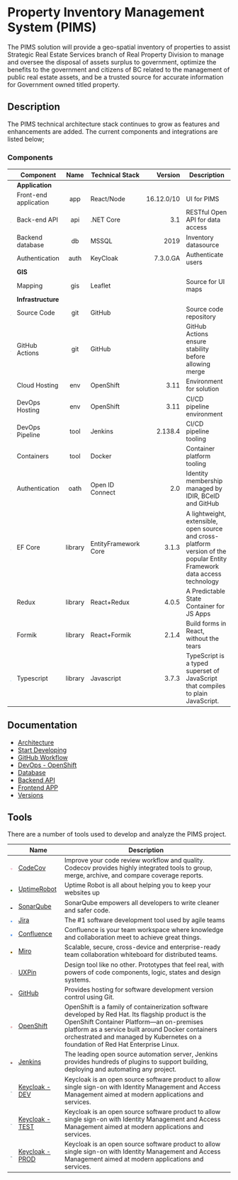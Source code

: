 # Property Inventory Management System (PIMS)

The PIMS solution will provide a geo-spatial inventory of properties to assist Strategic Real Estate Services branch of Real Property Division to manage and oversee the disposal of assets surplus to government, optimize the benefits to the government and citizens of BC related to the management of public real estate assets, and be a trusted source for accurate information for Government owned titled property.

## Description

The PIMS technical architecture stack continues to grow as features and enhancements are added. The current components and integrations are listed below;

### Components

|                                                     | Component             |  Name   | Technical Stack      |              Version | Description                                                                                                              |
| --------------------------------------------------- | --------------------- | :-----: | -------------------- | -------------------: | ------------------------------------------------------------------------------------------------------------------------ |
|                                                     | **Application**       |         |
| <img src="./images/logo-react.svg" width="25">      | Front-end application |   app   | React/Node           |           16.12.0/10 | UI for PIMS                                                                                                              |
| <img src="./images/logo-dotnetcore.svg" width="25"> | Back-end API          |   api   | .NET Core            |                  3.1 | RESTful Open API for data access                                                                                         |
| <img src="./images/logo-mssql.svg" width="25">      | Backend database      |   db    | MSSQL                |                 2019 | Inventory datasource                                                                                                     |
| <img src="./images/logo-keycloak.png" width="25">   | Authentication        |  auth   | KeyCloak             | 7&#46;3&#46;0&#46;GA | Authenticate users                                                                                                       |
|                                                     | **GIS**               |
| <img src="./images/logo-leaflett.png" width="25">   | Mapping               |   gis   | Leaflet              |                      | Source for UI maps                                                                                                       |
|                                                     | **Infrastructure**    |
| <img src="./images/logo-github.svg" width="25">     | Source Code           |   git   | GitHub               |                      | Source code repository                                                                                                   |
| <img src="./images/logo-github.svg" width="25">     | GitHub Actions        |   git   | GitHub               |                      | GitHub Actions ensure stability before allowing merge                                                                    |
| <img src="./images/logo-OpenShift.svg" width="25">  | Cloud Hosting         |   env   | OpenShift            |                 3.11 | Environment for solution                                                                                                 |
| <img src="./images/logo-OpenShift.svg" width="25">  | DevOps Hosting        |   env   | OpenShift            |                 3.11 | CI/CD pipeline environment                                                                                               |
| <img src="./images/logo-jenkins.svg" width="25">    | DevOps Pipeline       |  tool   | Jenkins              |              2.138.4 | CI/CD pipeline tooling                                                                                                   |
| <img src="./images/logo-docker.svg" width="25">     | Containers            |  tool   | Docker               |                      | Container platform tooling                                                                                               |
| <img src="./images/oauth-2.svg" width="25">         | Authentication        |  oath   | Open ID Connect      |                  2.0 | Identity membership managed by IDIR, BCeID and GitHub                                                                    |
| <img src="./images/logo-dotnetcore.svg" width="25"> | EF Core               | library | EntityFramework Core |                3.1.3 | A lightweight, extensible, open source and cross-platform version of the popular Entity Framework data access technology |
| <img src="./images/redux.svg" width="25">           | Redux                 | library | React+Redux          |                4.0.5 | A Predictable State Container for JS Apps                                                                                |
| <img src="./images/formik.png" width="25">          | Formik                | library | React+Formik         |                2.1.4 | Build forms in React, without the tears                                                                                  |
| <img src="./images/typescript.svg" width="25">      | Typescript            | library | Javascript           |                3.7.3 | TypeScript is a typed superset of JavaScript that compiles to plain JavaScript.                                          |

## Documentation

- [Architecture](./ARCHITECTURE.md)
- [Start Developing](./DEVELOPMENT.md)
- [GitHub Workflow](./GITHUB-WORKFLOW.md)
- [DevOps - OpenShift](../openshift/README.md)
- [Database](./DATABASE.md)
- [Backend API](../backend/README.md)
- [Frontend APP](../frontend/README.md)
- [Versions](./VERSIONS.md)

## Tools

There are a number of tools used to develop and analyze the PIMS project.

|                                                      | Name                                                                                                                                                                                                                                                                                                                                                                                     | Description                                                                                                                                                                                                                                                                               |
| :--------------------------------------------------: | ---------------------------------------------------------------------------------------------------------------------------------------------------------------------------------------------------------------------------------------------------------------------------------------------------------------------------------------------------------------------------------------- | ----------------------------------------------------------------------------------------------------------------------------------------------------------------------------------------------------------------------------------------------------------------------------------------- |
|     <img src="./images/codecov.svg" width="25">      | [CodeCov](https://codecov.io/gh/bcgov/PIMS)                                                                                                                                                                                                                                                                                                                                              | Improve your code review workflow and quality. Codecov provides highly integrated tools to group, merge, archive, and compare coverage reports.                                                                                                                                           |
| <img src="./images/logo-uptimerobot.svg" width="25"> | [UptimeRobot](https://stats.uptimerobot.com/M7nQzH52nW)                                                                                                                                                                                                                                                                                                                                  | Uptime Robot is all about helping you to keep your websites up                                                                                                                                                                                                                            |
|  <img src="./images/logo-sonarqube.png" width="25">  | [SonarQube](https://sonarqube-jcxjin-tools.pathfinder.gov.bc.ca/about)                                                                                                                                                                                                                                                                                                                   | SonarQube empowers all developers to write cleaner and safer code.                                                                                                                                                                                                                        |
|    <img src="./images/logo-jira.png" width="25">     | [Jira](https://pimsteam.atlassian.net/secure/RapidBoard.jspa?rapidView=33&projectKey=PIMS&view=planning&issueLimit=100)                                                                                                                                                                                                                                                                  | The #1 software development tool used by agile teams                                                                                                                                                                                                                                      |
| <img src="./images/logo-confluence.png" width="25">  | [Confluence](https://pimsteam.atlassian.net/wiki/spaces/PIMS/overview)                                                                                                                                                                                                                                                                                                                   | Confluence is your team workspace where knowledge and collaboration meet to achieve great things.                                                                                                                                                                                         |
|    <img src="./images/logo-miro.png" width="25">     | [Miro](https://miro.com/app/board/o9J_ku8iw90=/)                                                                                                                                                                                                                                                                                                                                         | Scalable, secure, cross-device and enterprise-ready team collaboration whiteboard for distributed teams.                                                                                                                                                                                  |
|    <img src="./images/logo-uxpin.png" width="25">    | [UXPin](https://preview.uxpin.com/bcfcebd6d46b70cc4030fc7ec0b363b72d9d2d99#/pages/126907807/simulate/sitemap)                                                                                                                                                                                                                                                                            | Design tool like no other. Prototypes that feel real, with powers of code components, logic, states and design systems.                                                                                                                                                                   |
|   <img src="./images/logo-github.svg" width="25">    | [GitHub](https://github.com/bcgov/pims)                                                                                                                                                                                                                                                                                                                                                  | Provides hosting for software development version control using Git.                                                                                                                                                                                                                      |
|  <img src="./images/logo-OpenShift.svg" width="25">  | [OpenShift](https://console.pathfinder.gov.bc.ca:8443/console/projects)                                                                                                                                                                                                                                                                                                                  | OpenShift is a family of containerization software developed by Red Hat. Its flagship product is the OpenShift Container Platform—an on-premises platform as a service built around Docker containers orchestrated and managed by Kubernetes on a foundation of Red Hat Enterprise Linux. |
|   <img src="./images/logo-jenkins.svg" width="25">   | [Jenkins](https://jenkins-jcxjin-tools.pathfinder.gov.bc.ca/)                                                                                                                                                                                                                                                                                                                            | The leading open source automation server, Jenkins provides hundreds of plugins to support building, deploying and automating any project.                                                                                                                                                |
|  <img src="./images/logo-keycloak.png" width="25">   | [Keycloak - DEV](https://sso-dev.pathfinder.gov.bc.ca/auth/realms/xz0xtue5/protocol/openid-connect/auth?client_id=security-admin-console&redirect_uri=https%3A%2F%2Fsso-dev.pathfinder.gov.bc.ca%2Fauth%2Fadmin%2Fxz0xtue5%2Fconsole%2F&state=a8bc8e3c-bb40-4dd5-a5a8-2dd74b44df3b&response_mode=fragment&response_type=code&scope=openid&nonce=87068b23-6edd-4654-8625-55a9dc2e7c42)    | Keycloak is an open source software product to allow single sign-on with Identity Management and Access Management aimed at modern applications and services.                                                                                                                             |
|  <img src="./images/logo-keycloak.png" width="25">   | [Keycloak - TEST](https://sso-test.pathfinder.gov.bc.ca/auth/realms/xz0xtue5/protocol/openid-connect/auth?client_id=security-admin-console&redirect_uri=https%3A%2F%2Fsso-test.pathfinder.gov.bc.ca%2Fauth%2Fadmin%2Fxz0xtue5%2Fconsole%2F&state=bb712666-eb33-49ae-825b-bb5da481cb36&response_mode=fragment&response_type=code&scope=openid&nonce=e7a871ad-d8e0-4a40-bf83-9247e87964bf) | Keycloak is an open source software product to allow single sign-on with Identity Management and Access Management aimed at modern applications and services.                                                                                                                             |
|  <img src="./images/logo-keycloak.png" width="25">   | [Keycloak - PROD](https://sso.pathfinder.gov.bc.ca/auth/realms/xz0xtue5/protocol/openid-connect/auth?client_id=security-admin-console&redirect_uri=https%3A%2F%2Fsso.pathfinder.gov.bc.ca%2Fauth%2Fadmin%2Fxz0xtue5%2Fconsole%2F&state=58f4e8fa-626a-48b1-a304-929943a8382b&response_mode=fragment&response_type=code&scope=openid&nonce=87680620-9e91-45fd-8741-a635f96ffa9b)           | Keycloak is an open source software product to allow single sign-on with Identity Management and Access Management aimed at modern applications and services.                                                                                                                             |
